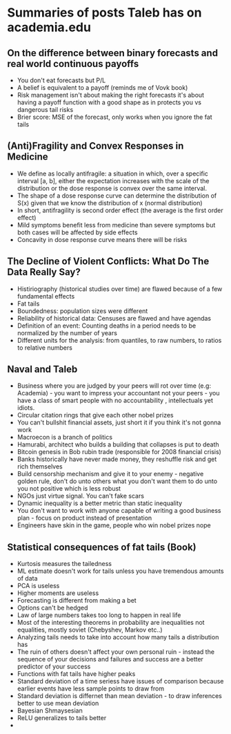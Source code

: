 # Summaries of posts Taleb has on academia.edu

## On the difference between binary forecasts and real world continuous payoffs
* You don't eat forecasts but P/L
* A belief is equivalent to a payoff (reminds me of Vovk book)
* Risk management isn't about making the right forecasts it's about having a payoff function with a good shape as in protects you vs dangerous tail risks
* Brier score: MSE of the forecast, only works when you ignore the fat tails


## (Anti)Fragility and Convex Responses in Medicine
* We define as locally antifragile: a situation in which, over
a specific interval [a, b], either the expectation increases with the scale of the distribution or the dose response is convex over the same interval.
*  The shape of a dose response curve can determine the distribution of  S(x) given that we know the distribution of x (normal  distribution)
* In short, antifragility is second order effect (the average is the first order effect)
* Mild symptoms benefit less from medicine than severe symptoms but  both cases  will be affected by side effects
* Concavity in dose response curve means there will be risks

## The	Decline	of	Violent	Conflicts:	What	Do The	Data	Really	Say?
* Histiriography (historical studies over time) are flawed because of a few fundamental effects
* Fat tails
* Boundedness: population sizes were different
* Reliability of historical data: Censuses are flawed and have agendas
* Definition of an event: Counting deaths in a period needs to be normalized by the number of years
* Different units for the analysis: from quantiles, to raw numbers, to ratios to relative numbers


## Naval and Taleb
* Business where you are judged by your peers will rot over time (e.g: Academia) - you want to impress your accountant not your peers - you have a class of smart people with no accountability , intellectuals yet idiots.
* Circular citation rings that give each other nobel prizes
* You can't bullshit financial assets, just short it if you think it's not gonna work
* Macroecon is a branch of politics
* Hamurabi, architect who builds a building that collapses is put to death 
* Bitcoin genesis in Bob rubin trade (responsible for 2008 financial crisis)
* Banks historically have never made money, they reshuffle risk and get rich themselves
* Build censorship mechanism and give it to your enemy - negative golden rule, don't do unto others what you don't want them to do unto you not positive which is less robust
* NGOs just virtue signal. You can't fake scars
* Dynamic inequality is a better metric than static inequality
* You don't want to work with anyone capable of writing a good business plan - focus on product instead of presentation
* Engineers have skin in the game, people who win nobel prizes nope

## Statistical consequences of fat tails (Book)
* Kurtosis measures the tailedness
* ML estimate doesn't work for tails unless you have tremendous amounts of data
* PCA is useless
* Higher moments are useless
* Forecasting is different from making a bet
* Options can't be hedged
* Law of large numbers takes too long to happen in real life
* Most of the interesting theorems in probability are inequalities not equalities, mostly soviet (Chebyshev, Markov etc..)
* Analyzing tails needs to take into account how many tails a distribution has
* The ruin of others doesn't affect your own personal ruin - instead the sequence of your decisions and failures and success are a better predictor of your success
* Functions with fat tails have higher peaks
* Standard deviation of a time seriess have issues of comparison because earlier events have less sample points to draw from
* Standard deviation is differnet than mean deviation - to draw inferences better to use mean deviation
* Bayesian Shmaysesian
* ReLU generalizes to tails better
* 